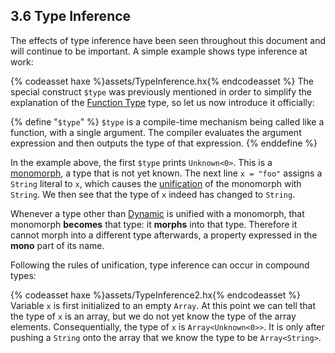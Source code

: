 ## 3.6 Type Inference

The effects of type inference have been seen throughout this document and will continue to be important. A simple example shows type inference at work:

{% codeasset haxe %}assets/TypeInference.hx{% endcodeasset %}
The special construct `$type` was previously mentioned in order to simplify the explanation of the [Function Type](types-function.md) type, so let us now introduce it officially:

{% define "`$type`" %}
`$type` is a compile-time mechanism being called like a function, with a single argument. The compiler evaluates the argument expression and then outputs the type of that expression.
{% enddefine %}

In the example above, the first `$type` prints `Unknown<0>`. This is a [monomorph](types-monomorph.md), a type that is not yet known. The next line `x = "foo"` assigns a `String` literal to `x`, which causes the [unification](type-system-unification.md) of the monomorph with `String`. We then see that the type of `x` indeed has changed to `String`.

Whenever a type other than [Dynamic](types-dynamic.md) is unified with a monomorph, that monomorph **becomes** that type: it **morphs** into that type. Therefore it cannot morph into a different type afterwards, a property expressed in the **mono** part of its name.

Following the rules of unification, type inference can occur in compound types:

{% codeasset haxe %}assets/TypeInference2.hx{% endcodeasset %}
Variable `x` is first initialized to an empty `Array`. At this point we can tell that the type of `x` is an array, but we do not yet know the type of the array elements. Consequentially, the type of `x` is `Array<Unknown<0>>`. It is only after pushing a `String` onto the array that we know the type to be `Array<String>`.
